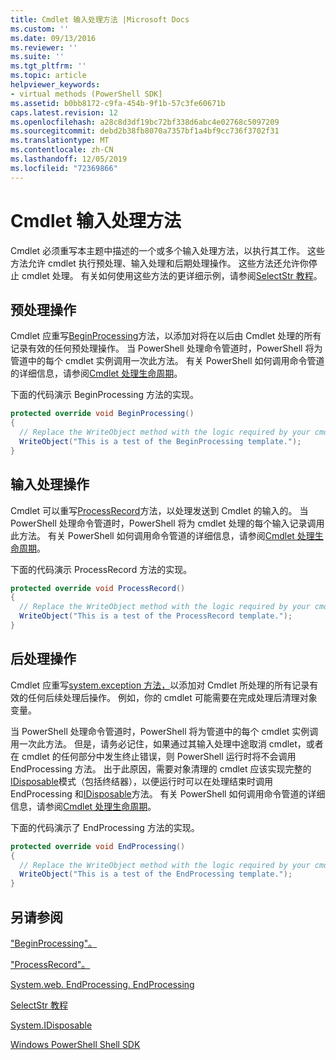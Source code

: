 ```yaml
---
title: Cmdlet 输入处理方法 |Microsoft Docs
ms.custom: ''
ms.date: 09/13/2016
ms.reviewer: ''
ms.suite: ''
ms.tgt_pltfrm: ''
ms.topic: article
helpviewer_keywords:
- virtual methods (PowerShell SDK]
ms.assetid: b0bb8172-c9fa-454b-9f1b-57c3fe60671b
caps.latest.revision: 12
ms.openlocfilehash: a28c8d3df19bc72bf338d6abc4e02768c5097209
ms.sourcegitcommit: debd2b38fb8070a7357bf1a4bf9cc736f3702f31
ms.translationtype: MT
ms.contentlocale: zh-CN
ms.lasthandoff: 12/05/2019
ms.locfileid: "72369866"
---
```

# <a name="cmdlet-input-processing-methods"></a>Cmdlet 输入处理方法

Cmdlet 必须重写本主题中描述的一个或多个输入处理方法，以执行其工作。
这些方法允许 cmdlet 执行预处理、输入处理和后期处理操作。
这些方法还允许你停止 cmdlet 处理。
有关如何使用这些方法的更详细示例，请参阅[SelectStr 教程](selectstr-tutorial.md)。

## <a name="pre-processing-operations"></a>预处理操作

Cmdlet 应重写[BeginProcessing](/dotnet/api/System.Management.Automation.Cmdlet.BeginProcessing)方法，以添加对将在以后由 Cmdlet 处理的所有记录有效的任何预处理操作。
当 PowerShell 处理命令管道时，PowerShell 将为管道中的每个 cmdlet 实例调用一次此方法。
有关 PowerShell 如何调用命令管道的详细信息，请参阅[Cmdlet 处理生命周期](/previous-versions/ms714429(v=vs.85))。

下面的代码演示 BeginProcessing 方法的实现。

```csharp
protected override void BeginProcessing()
{
  // Replace the WriteObject method with the logic required by your cmdlet.
  WriteObject("This is a test of the BeginProcessing template.");
}
```

## <a name="input-processing-operations"></a>输入处理操作

Cmdlet 可以重写[ProcessRecord](/dotnet/api/System.Management.Automation.Cmdlet.ProcessRecord)方法，以处理发送到 Cmdlet 的输入的。
当 PowerShell 处理命令管道时，PowerShell 将为 cmdlet 处理的每个输入记录调用此方法。
有关 PowerShell 如何调用命令管道的详细信息，请参阅[Cmdlet 处理生命周期](/previous-versions/ms714429(v=vs.85))。

下面的代码演示 ProcessRecord 方法的实现。

```csharp
protected override void ProcessRecord()
{
  // Replace the WriteObject method with the logic required by your cmdlet.
  WriteObject("This is a test of the ProcessRecord template.");
}
```

## <a name="post-processing-operations"></a>后处理操作

Cmdlet 应重写[system.exception 方法，](/dotnet/api/System.Management.Automation.Cmdlet.EndProcessing)以添加对 Cmdlet 所处理的所有记录有效的任何后续处理后操作。
例如，你的 cmdlet 可能需要在完成处理后清理对象变量。

当 PowerShell 处理命令管道时，PowerShell 将为管道中的每个 cmdlet 实例调用一次此方法。
但是，请务必记住，如果通过其输入处理中途取消 cmdlet，或者在 cmdlet 的任何部分中发生终止错误，则 PowerShell 运行时将不会调用 EndProcessing 方法。
出于此原因，需要对象清理的 cmdlet 应该实现完整的[IDisposable](/dotnet/api/System.IDisposable)模式（包括终结器），以便运行时可以在处理结束时调用 EndProcessing 和[IDisposable](/dotnet/api/System.IDisposable.Dispose)方法。
有关 PowerShell 如何调用命令管道的详细信息，请参阅[Cmdlet 处理生命周期](/previous-versions/ms714429(v=vs.85))。

下面的代码演示了 EndProcessing 方法的实现。

```csharp
protected override void EndProcessing()
{
  // Replace the WriteObject method with the logic required by your cmdlet.
  WriteObject("This is a test of the EndProcessing template.");
}
```

## <a name="see-also"></a>另请参阅

["BeginProcessing"。](/dotnet/api/System.Management.Automation.Cmdlet.BeginProcessing)

["ProcessRecord"。](/dotnet/api/System.Management.Automation.Cmdlet.ProcessRecord)

[System.web. EndProcessing. EndProcessing](/dotnet/api/System.Management.Automation.Cmdlet.EndProcessing)

[SelectStr 教程](selectstr-tutorial.md)

[System.IDisposable](/dotnet/api/System.IDisposable)

[Windows PowerShell Shell SDK](../windows-powershell-reference.md)
